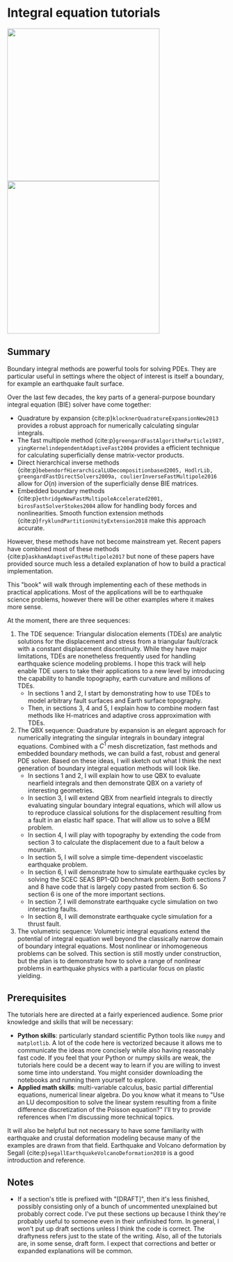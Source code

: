 # Integral equation tutorials

<img src="tdes/sa_mesh.svg" width="350px"><img src="c1qbx/qbx_single.svg" width="350px">

## Summary

Boundary integral methods are powerful tools for solving PDEs. They are particular useful in settings where the object of interest is itself a boundary, for example an earthquake fault surface.

Over the last few decades, the key parts of a general-purpose boundary integral equation (BIE) solver have come together:

* Quadrature by expansion {cite:p}`klocknerQuadratureExpansionNew2013` provides a robust approach for numerically calculating singular integrals.
* The fast multipole method {cite:p}`greengardFastAlgorithmParticle1987, yingKernelindependentAdaptiveFast2004` provides a efficient technique for calculating superficially dense matrix-vector products.
* Direct hierarchical inverse methods {cite:p}`bebendorfHierarchicalLUDecompositionbased2005, HodlrLib, greengardFastDirectSolvers2009a, coulierInverseFastMultipole2016` allow for $O(n)$ inversion of the superficially dense BIE matrices.
* Embedded boundary methods {cite:p}`ethridgeNewFastMultipoleAccelerated2001, birosFastSolverStokes2004` allow for handling body forces and nonlinearities. Smooth function extension methods {cite:p}`fryklundPartitionUnityExtension2018` make this approach accurate.

However, these methods have not become mainstream yet. Recent papers have combined most of these methods {cite:p}`askhamAdaptiveFastMultipole2017` but none of these papers have provided source much less a detailed explanation of how to build a practical implementation.

This "book" will walk through implementing each of these methods in practical applications. Most of the applications will be to earthquake science problems, however there will be other examples where it makes more sense.

At the moment, there are three sequences:
1. The TDE sequence: Triangular dislocation elements (TDEs) are analytic solutions for the displacement and stress from a triangular fault/crack with a constant displacement discontinuity. While they have major limitations, TDEs are nonetheless frequently used for handling earthquake science modeling problems. I hope this track will help enable TDE users to take their applications to a new level by introducing the capability to handle topography, earth curvature and millions of TDEs.
    * In sections 1 and 2, I start by demonstrating how to use TDEs to model arbitrary fault surfaces and Earth surface topography.
    * Then, in sections 3, 4 and 5, I explain how to combine modern fast methods like H-matrices and adaptive cross approximation with TDEs.
2. The QBX sequence: Quadrature by expansion is an elegant approach for numerically integrating the singular integrals in boundary integral equations. Combined with a $C^1$ mesh discretization, fast methods and embedded boundary methods, we can build a fast, robust and general PDE solver. Based on these ideas, I will sketch out what I think the next generation of boundary integral equation methods will look like.
    * In sections 1 and 2, I will explain how to use QBX to evaluate nearfield integrals and then demonstrate QBX on a variety of interesting geometries.
    * In section 3, I will extend QBX from nearfield integrals to directly evaluating singular boundary integral equations, which will allow us to reproduce classical solutions for the displacement resulting from a fault in an elastic half space. That will allow us to solve a BEM problem.
    * In section 4, I will play with topography by extending the code from section 3 to calculate the displacement due to a fault below a mountain.
    * In section 5, I will solve a simple time-dependent viscoelastic earthquake problem.
    * In section 6, I will demonstrate how to simulate earthquake cycles by solving the SCEC SEAS BP1-QD benchmark problem. Both sections 7 and 8 have code that is largely copy pasted from section 6. So section 6 is one of the more important sections.
    * In section 7, I will demonstrate earthquake cycle simulation on two interacting faults.
    * In section 8, I will demonstrate earthquake cycle simulation for a thrust fault.
3. The volumetric sequence: Volumetric integral equations extend the potential of integral equation well beyond the classically narrow domain of boundary integral equations. Most nonlinear or inhomogeneous problems can be solved. This section is still mostly under construction, but the plan is to demonstrate how to solve a range of nonlinear problems in earthquake physics with a particular focus on plastic yielding.

## Prerequisites

The tutorials here are directed at a fairly experienced audience. Some prior knowledge and skills that will be necessary:
* **Python skills**: particularly standard scientific Python tools like `numpy` and `matplotlib`. A lot of the code here is vectorized because it allows me to communicate the ideas more concisely while also having reasonably fast code. If you feel that your Python or numpy skills are weak, the tutorials here could be a decent way to learn if you are willing to invest some time into understand. You might consider downloading the notebooks and running them yourself to explore.
* **Applied math skills**: multi-variable calculus, basic partial differential equations, numerical linear algebra. Do you know what it means to "Use an LU decomposition to solve the linear system resulting from a finite difference discretization of the Poisson equation?" I'll try to provide references when I'm discussing more technical topics.

It will also be helpful but not necessary to have some familiarity with earthquake and crustal deformation modeling because many of the examples are drawn from that field. Earthquake and Volcano deformation by Segall {cite:p}`segallEarthquakeVolcanoDeformation2010` is a good introduction and reference.

## Notes

* If a section's title is prefixed with "[DRAFT]", then it's less finished, possibly consisting only of a bunch of uncommented unexplained but probably correct code. I've put these sections up because I think they're probably useful to someone even in their unfinished form. In general, I won't put up draft sections unless I think the code is correct. The draftyness refers just to the state of the writing. Also, all of the tutorials are, in some sense, draft form. I expect that corrections and better or expanded explanations will be common.
